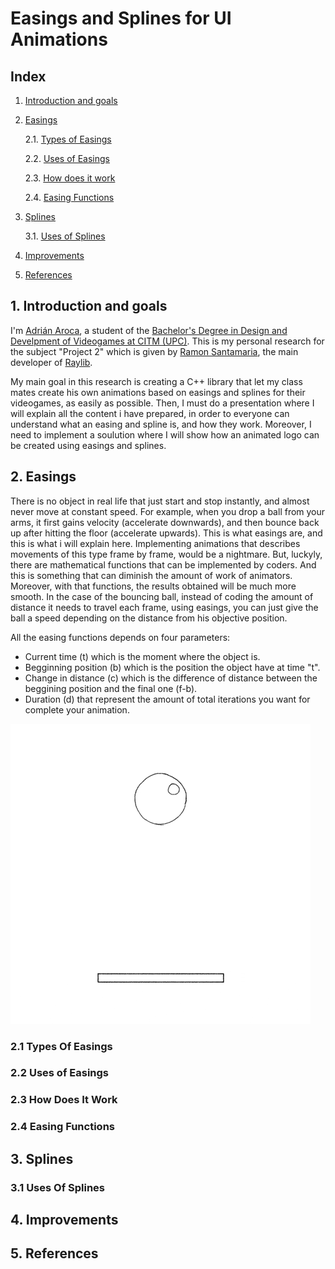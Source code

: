 # Easings and Splines for UI Animations
## Index
1. [Introduction and goals](https://github.com/adrianam4/Easings-and-Splines-for-UI-Animations/blob/main/README.md#1-introduction-and-goals)

2. [Easings](https://github.com/adrianam4/Easings-and-Splines-for-UI-Animations#2-easings)

   2.1. [Types of Easings](https://github.com/adrianam4/Easings-and-Splines-for-UI-Animations#21-types-of-easings)
   
   2.2. [Uses of Easings](https://github.com/adrianam4/Easings-and-Splines-for-UI-Animations#22-uses-of-easings)
   
   2.3. [How does it work](https://github.com/adrianam4/Easings-and-Splines-for-UI-Animations#23-how-does-it-work)
   
   2.4. [Easing Functions](https://github.com/adrianam4/Easings-and-Splines-for-UI-Animations#24-easing-functions)

3. [Splines](https://github.com/adrianam4/Easings-and-Splines-for-UI-Animations#3-splines)
   
   3.1. [Uses of Splines](https://github.com/adrianam4/Easings-and-Splines-for-UI-Animations#31-uses-of-splines)

4. [Improvements](https://github.com/adrianam4/Easings-and-Splines-for-UI-Animations#4-improvements)

5. [References](https://github.com/adrianam4/Easings-and-Splines-for-UI-Animations#5-references)

## 1. Introduction and goals
I'm [Adrián Aroca](https://www.linkedin.com/in/adri%C3%A1n-aroca-mascaraque-4570001a2/), a student of the [Bachelor's Degree in Design and Develpment of Videogames at CITM (UPC)](https://www.citm.upc.edu/). This is my personal research for the subject "Project 2" which is given by [Ramon Santamaria](https://www.linkedin.com/in/raysan/), the main developer of [Raylib](https://www.raylib.com/).

My main goal in this research is creating a C++ library that let my class mates create his own animations based on easings and splines for their videogames, as easily as possible. Then, I must do a presentation where I will explain all the content i have prepared, in order to everyone can understand what an easing and spline is, and how they work. Moreover, I need to implement a soulution where I will show how an animated logo can be created using easings and splines. 

## 2. Easings
There is no object in real life that just start and stop instantly, and almost never move at constant speed. For example, when you drop a ball from your arms, it first gains velocity (accelerate downwards), and then bounce back up after hitting the floor (accelerate upwards). This is what easings are, and this is what i will explain here.
Implementing animations that describes movements of this type frame by frame, would be a nightmare. But, luckyly, there are mathematical functions that can be implemented by coders. And this is something that can diminish the amount of work of animators. Moreover, with that functions, the results obtained will be much more smooth. In the case of the bouncing ball, instead of coding the amount of distance it needs to travel each frame, using easings, you can just give the ball a speed depending on the distance from his objective position.

All the easing functions depends on four parameters:

- Current time (t) which is the moment where the object is.
- Begginning position (b) which is the position the object have at time "t".
- Change in distance (c) which is the difference of distance between the beggining position and the final one (f-b).
- Duration (d) that represent the amount of total iterations you want for complete your animation.

![Bouncing Ball Example](https://github.com/adrianam4/Easings-and-Splines-for-UI-Animations/blob/main/docs/bouncing_ball.gif)

### 2.1 Types Of Easings
### 2.2 Uses of Easings
### 2.3 How Does It Work
### 2.4 Easing Functions 
## 3. Splines
### 3.1 Uses Of Splines
## 4. Improvements
## 5. References



